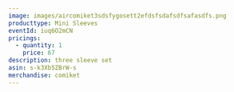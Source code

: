 ```yaml
---
image: images/aircomiket3sdsfygosett2efdsfsdafsdfsafasdfs.png
producttype: Mini Sleeves
eventId: iuq6O2mCN
pricings:
  - quantity: 1
    price: 67
description: three sleeve set
asin: s-k3Xb5ZBrW-s
merchandise: comiket
---
```


